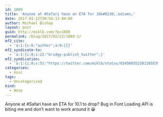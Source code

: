 ```yaml
---
id: 1089
title: 'Anyone at #Safari have an ETA for 10&#8230;.&diams;'
date: 2017-02-22T20:54:13-04:00
author: Michael Bishop
layout: post
guid: http://miklb.com/?p=1089
permalink: /blog/2017/02/22/1089-2/
mf2_cite:
  - 'a:1:{s:6:"author";a:0:{}}'
mf2_syndicate-to:
  - 'a:1:{i:0;s:22:"bridgy-publish_twitter";}'
mf2_syndication:
  - 'a:1:{i:0;s:51:"https://twitter.com/miklb/status/834506552581185539";}'
categories:
  - misc
tags:
  - Uncategorized
kind:
  - Note
---
```

Anyone at #Safari have an ETA for 10.1 to drop? Bug in Font Loading API is biting me and don’t want to work around it 😀